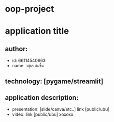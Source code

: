 # oop-project
# application title
## author: 
  * id: 66114540663
  * name: วสุธร ชมชื่น
## technology: [pygame/streamlit]
## application description:

* presentation: [slide/canva/etc..] link [public/ubu]
* video: link [public/ubu]
 xoxoxo
